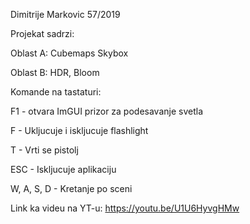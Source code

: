 Dimitrije Markovic 57/2019

Projekat sadrzi:

Oblast A: Cubemaps Skybox

Oblast B: HDR, Bloom

Komande na tastaturi:

F1 - otvara ImGUI prizor za podesavanje svetla

F - Ukljucuje i iskljucuje flashlight

T - Vrti se pistolj

ESC - Iskljucuje aplikaciju

W, A, S, D - Kretanje po sceni

Link ka videu na YT-u: https://youtu.be/U1U6HyvgHMw

